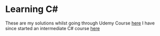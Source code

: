 # Learning C#

These are my solutions whilst going through Udemy Course [here](https://www.udemy.com/course/csharp-tutorial-for-beginners/)
I have since started an intermediate C# course [here](https://www.udemy.com/course/csharp-intermediate-classes-interfaces-and-oop/?src=sac&subs_filter_type=subs_only&kw=c%23+intermediate)
